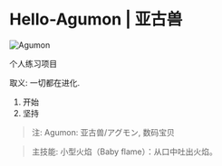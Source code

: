 # Hello-Agumon  | 亚古兽



![Agumon](https://upload-images.jianshu.io/upload_images/5377881-25a31484ebe5e387.jpg?imageMogr2/auto-orient/strip%7CimageView2/2/w/1240)


个人练习项目



取义: 一切都在进化.

1. 开始
2. 坚持

> 注: Agumon: 亚古兽/アグモン, 数码宝贝 

> 主技能:
> 小型火焰（Baby flame）：从口中吐出火焰。


